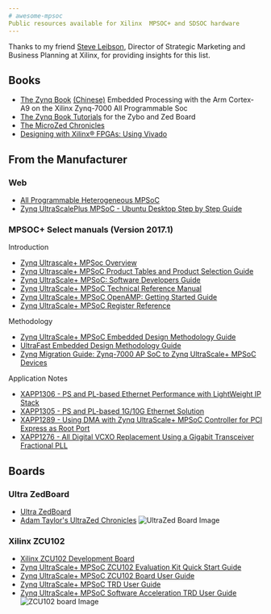 ```yaml
---
# awesome-mpsoc
Public resources available for Xilinx  MPSOC+ and SDSOC hardware
---
```


Thanks to my friend [Steve Leibson](https://www.linkedin.com/in/steveleibson/), Director of Strategic Marketing and Business Planning at Xilinx, for providing insights for this list.

## Books

* [The Zynq Book](http://amzn.to/2qdGmGQ) [(Chinese)](http://amzn.to/2qm2zxz) Embedded Processing with the Arm Cortex-A9 on the Xilinx Zynq-7000 All Programmable Soc 
* [The Zynq Book Tutorials](http://amzn.to/2rj5qfA) for the Zybo and Zed Board
* [The MicroZed Chronicles](http://amzn.to/2rWswov) 
* [Designing with Xilinx® FPGAs: Using Vivado](http://amzn.to/2qdRtQ2) 

## From the Manufacturer 

### Web 

* [All Programmable Heterogeneous MPSoC](https://www.xilinx.com/products/silicon-devices/soc/zynq-ultrascale-mpsoc.html)
* [Zynq UltraScalePlus MPSoC - Ubuntu Desktop Step by Step Guide](http://www.wiki.xilinx.com/Zynq+UltraScalePlus+MPSoC+-+Ubuntu+Desktop+Step+by+Step+Guide)

### MPSOC+ Select manuals (Version 2017.1)

Introduction 

* [Zynq Ultrascale+ MPSoc Overview](http://www.xilinx.com/support/documentation/data_sheets/ds891-zynq-ultrascale-plus-overview.pdf) 
* [Zynq Ultrascale+ MPSoC Product Tables and Product Selection Guide](http://www.xilinx.com/support/documentation/selection-guides/zynq-ultrascale-plus-product-selection-guide.pdf) 
* [Zynq UltraScale+ MPSoC: Software Developers Guide](http://www.xilinx.com/support/documentation/user_guides/ug1137-zynq-ultrascale-mpsoc-swdev.pdf)
* [Zynq UltraScale+ MPSoC Technical Reference Manual](http://www.xilinx.com/support/documentation/user_guides/ug1085-zynq-ultrascale-trm.pdf)
* [Zynq UltraScale+ MPSoC OpenAMP: Getting Started Guide](https://www.xilinx.com/support/documentation/sw_manuals/xilinx2017_1/ug1186-zynq-openamp-gsg.pdf)
* [Zynq UltraScale+ MPSoC Register Reference](http://www.xilinx.com/html_docs/registers/ug1087/ug1087-zynq-ultrascale-registers.html)

Methodology 

* [Zynq UltraScale+ MPSoC Embedded Design Methodology Guide](http://www.xilinx.com/support/documentation/sw_manuals/ug1228-ultrafast-embedded-design-methodology-guide.pdf)
* [UltraFast Embedded Design Methodology Guide](http://www.xilinx.com/support/documentation/sw_manuals/ug1046-ultrafast-design-methodology-guide.pdf)
* [Zynq Migration Guide: Zynq-7000 AP SoC to Zynq UltraScale+ MPSoC Devices](http://www.xilinx.com/support/documentation/user_guides/ug1213-zynq-migration-guide.pdf)

Application Notes

* [XAPP1306 - PS and PL-based Ethernet Performance with LightWeight IP Stack](http://www.xilinx.com/support/documentation/application_notes/xapp1306-ps-pl-ethernet-performance-lwip.pdf)
* [XAPP1305 - PS and PL-based 1G/10G Ethernet Solution](http://www.xilinx.com/support/documentation/application_notes/xapp1305-ps-pl-based-ethernet-solution.pdf)
* [XAPP1289 - Using DMA with Zynq UltraScale+ MPSoC Controller for PCI Express as Root Port](http://www.xilinx.com/support/documentation/application_notes/xapp1289-dma-pcie.pdf)
* [XAPP1276 - All Digital VCXO Replacement Using a Gigabit Transceiver Fractional PLL](http://www.xilinx.com/support/documentation/application_notes/xapp1276-vcxo.pdf)


## Boards

### Ultra ZedBoard

* [Ultra ZedBoard](http://zedboard.org/product/ultrazed-EG)
* [Adam Taylor's UltraZed Chronicles](http://www.ultrazedchronicles.com/)
![UltraZed Board Image](http://adiuvoengineering.com/wp-content/uploads/2017/02/2017-01-26-16.59.43.jpg)

### Xilinx ZCU102

* [Xilinx ZCU102 Development Board](https://www.xilinx.com/products/boards-and-kits/ek-u1-zcu102-g.html)
* [Zynq UltraScale+ MPSoC ZCU102 Evaluation Kit Quick Start Guide](https://www.xilinx.com/support/documentation/boards_and_kits/zcu102/xtp426-zcu102-quickstart.pdf)
* [Zynq UltraScale+ MPSoC ZCU102 Board User Guide](http://www.xilinx.com/support/documentation/boards_and_kits/zcu102/ug1182-zcu102-eval-bd.pdf)
* [Zynq UltraScale+ MPSoC TRD User Guide](http://www.xilinx.com/support/documentation/boards_and_kits/zcu102/2016_4/ug1221-zcu102-base-trd.pdf)
* [Zynq UltraScale+ MPSoC Software Acceleration TRD User Guide](http://www.xilinx.com/support/documentation/boards_and_kits/zcu102/2016_4/ug1211-zcu102-swaccel-trd.pdf)
![ZCU102 board Image](https://www.xilinx.com/content/xilinx/en/products/boards-and-kits/ek-u1-zcu102-g/_jcr_content/mainParsys/xilinxtabs2/tab-hardware/xilinxtabs2_a7ee/tab-evalkit/xilinximage_6259.img.jpg/1494885568642.jpg)



